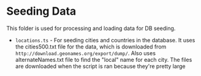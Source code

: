 # Seeding Data

This folder is used for processing and loading data for DB seeding.

-   `locations.ts` - For seeding cities and countries in the database. It uses the cities500.txt file for the data, which is downloaded from `http://download.geonames.org/export/dump/`. Also uses alternateNames.txt file to find the "local" name for each city. The files are downloaded when the script is ran because they're pretty large
